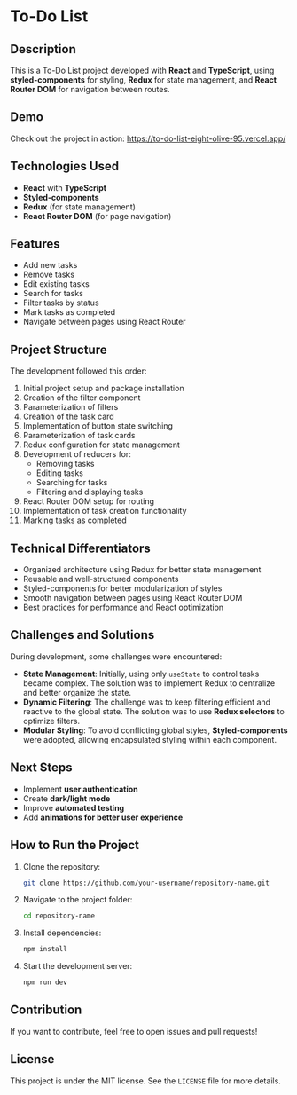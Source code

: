 # To-Do List

## Description
This is a To-Do List project developed with **React** and **TypeScript**, using **styled-components** for styling, **Redux** for state management, and **React Router DOM** for navigation between routes.

## Demo
Check out the project in action: https://to-do-list-eight-olive-95.vercel.app/

## Technologies Used
- **React** with **TypeScript**
- **Styled-components**
- **Redux** (for state management)
- **React Router DOM** (for page navigation)

## Features
- Add new tasks
- Remove tasks
- Edit existing tasks
- Search for tasks
- Filter tasks by status
- Mark tasks as completed
- Navigate between pages using React Router

## Project Structure
The development followed this order:
1. Initial project setup and package installation
2. Creation of the filter component
3. Parameterization of filters
4. Creation of the task card
5. Implementation of button state switching
6. Parameterization of task cards
7. Redux configuration for state management
8. Development of reducers for:
   - Removing tasks
   - Editing tasks
   - Searching for tasks
   - Filtering and displaying tasks
9. React Router DOM setup for routing
10. Implementation of task creation functionality
11. Marking tasks as completed

## Technical Differentiators
- Organized architecture using Redux for better state management
- Reusable and well-structured components
- Styled-components for better modularization of styles
- Smooth navigation between pages using React Router DOM
- Best practices for performance and React optimization

## Challenges and Solutions
During development, some challenges were encountered:
- **State Management**: Initially, using only `useState` to control tasks became complex. The solution was to implement Redux to centralize and better organize the state.
- **Dynamic Filtering**: The challenge was to keep filtering efficient and reactive to the global state. The solution was to use **Redux selectors** to optimize filters.
- **Modular Styling**: To avoid conflicting global styles, **Styled-components** were adopted, allowing encapsulated styling within each component.

## Next Steps
- Implement **user authentication**
- Create **dark/light mode**
- Improve **automated testing**
- Add **animations for better user experience**

## How to Run the Project
1. Clone the repository:
   ```sh
   git clone https://github.com/your-username/repository-name.git
   ```
2. Navigate to the project folder:
   ```sh
   cd repository-name
   ```
3. Install dependencies:
   ```sh
   npm install
   ```
4. Start the development server:
   ```sh
   npm run dev
   ```

## Contribution
If you want to contribute, feel free to open issues and pull requests!

## License
This project is under the MIT license. See the `LICENSE` file for more details.

